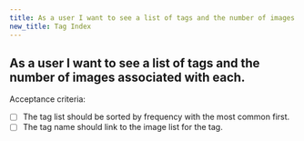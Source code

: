 ```yaml
---
title: As a user I want to see a list of tags and the number of images associated with each.
new_title: Tag Index
---
```


## As a user I want to see a list of tags and the number of images associated with each.

Acceptance criteria:
- [ ] The tag list should be sorted by frequency with the most common first.
- [ ] The tag name should link to the image list for the tag.
